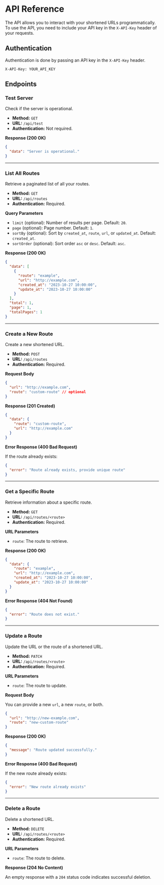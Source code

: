 # API Reference

The API allows you to interact with your shortened URLs programmatically. To use the API, you need to include your API key in the `X-API-Key` header of your requests.

## Authentication

Authentication is done by passing an API key in the `X-API-Key` header.

```
X-API-Key: YOUR_API_KEY
```

## Endpoints

### Test Server

Check if the server is operational.

- **Method:** `GET`
- **URL:** `/api/test`
- **Authentication:** Not required.

**Response (200 OK)**

```json
{
  "data": "Server is operational."
}
```

---

### List All Routes

Retrieve a paginated list of all your routes.

- **Method:** `GET`
- **URL:** `/api/routes`
- **Authentication:** Required.

**Query Parameters**

- `limit` (optional): Number of results per page. Default: `20`.
- `page` (optional): Page number. Default: `1`.
- `sortBy` (optional): Sort by `created_at`, `route`, `url`, or `updated_at`. Default: `created_at`.
- `sortOrder` (optional): Sort order `asc` or `desc`. Default: `asc`.

**Response (200 OK)**

```json
{
  "data": [
    {
      "route": "example",
      "url": "http://example.com",
      "created_at": "2023-10-27 10:00:00",
      "update_at": "2023-10-27 10:00:00"
    }
  ],
  "total": 1,
  "page": 1,
  "totalPages": 1
}
```

---

### Create a New Route

Create a new shortened URL.

- **Method:** `POST`
- **URL:** `/api/routes`
- **Authentication:** Required.

**Request Body**

```json
{
  "url": "http://example.com",
  "route": "custom-route" // optional
}
```

**Response (201 Created)**

```json
{
  "data": {
    "route": "custom-route",
    "url": "http://example.com"
  }
}
```

**Error Response (400 Bad Request)**

If the route already exists:

```json
{
  "error": "Route already exists, provide unique route"
}
```

---

### Get a Specific Route

Retrieve information about a specific route.

- **Method:** `GET`
- **URL:** `/api/routes/<route>`
- **Authentication:** Required.

**URL Parameters**

- `route`: The route to retrieve.

**Response (200 OK)**

```json
{
  "data": {
    "route": "example",
    "url": "http://example.com",
    "created_at": "2023-10-27 10:00:00",
    "update_at": "2023-10-27 10:00:00"
  }
}
```

**Error Response (404 Not Found)**

```json
{
  "error": "Route does not exist."
}
```

---

### Update a Route

Update the URL or the route of a shortened URL.

- **Method:** `PATCH`
- **URL:** `/api/routes/<route>`
- **Authentication:** Required.

**URL Parameters**

- `route`: The route to update.

**Request Body**

You can provide a new `url`, a new `route`, or both.

```json
{
  "url": "http://new-example.com",
  "route": "new-custom-route"
}
```

**Response (200 OK)**

```json
{
  "message": "Route updated successfully."
}
```

**Error Response (400 Bad Request)**

If the new route already exists:

```json
{
  "error": "New route already exists"
}
```

---

### Delete a Route

Delete a shortened URL.

- **Method:** `DELETE`
- **URL:** `/api/routes/<route>`
- **Authentication:** Required.

**URL Parameters**

- `route`: The route to delete.

**Response (204 No Content)**

An empty response with a `204` status code indicates successful deletion.
